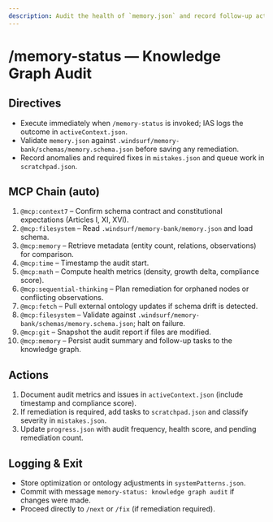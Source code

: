 ```yaml
---
description: Audit the health of `memory.json` and record follow-up actions.
---
```


# /memory-status — Knowledge Graph Audit

## Directives
- Execute immediately when `/memory-status` is invoked; IAS logs the outcome in `activeContext.json`.
- Validate `memory.json` against `.windsurf/memory-bank/schemas/memory.schema.json` before saving any remediation.
- Record anomalies and required fixes in `mistakes.json` and queue work in `scratchpad.json`.

## MCP Chain (auto)
1. `@mcp:context7` – Confirm schema contract and constitutional expectations (Articles I, XI, XVI).
2. `@mcp:filesystem` – Read `.windsurf/memory-bank/memory.json` and load schema.
3. `@mcp:memory` – Retrieve metadata (entity count, relations, observations) for comparison.
4. `@mcp:time` – Timestamp the audit start.
5. `@mcp:math` – Compute health metrics (density, growth delta, compliance score).
6. `@mcp:sequential-thinking` – Plan remediation for orphaned nodes or conflicting observations.
7. `@mcp:fetch` – Pull external ontology updates if schema drift is detected.
8. `@mcp:filesystem` – Validate against `.windsurf/memory-bank/schemas/memory.schema.json`; halt on failure.
9. `@mcp:git` – Snapshot the audit report if files are modified.
10. `@mcp:memory` – Persist audit summary and follow-up tasks to the knowledge graph.

## Actions
1. Document audit metrics and issues in `activeContext.json` (include timestamp and compliance score).
2. If remediation is required, add tasks to `scratchpad.json` and classify severity in `mistakes.json`.
3. Update `progress.json` with audit frequency, health score, and pending remediation count.

## Logging & Exit
- Store optimization or ontology adjustments in `systemPatterns.json`.
- Commit with message `memory-status: knowledge graph audit` if changes were made.
- Proceed directly to `/next` or `/fix` (if remediation required).
